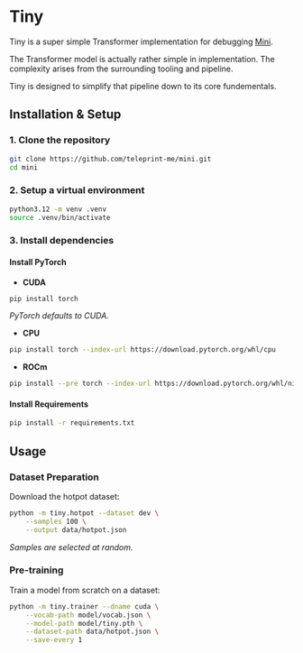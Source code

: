 # Tiny

Tiny is a super simple Transformer implementation for debugging
[Mini](https://github.com/teleprint-me/mini.git).

The Transformer model is actually rather simple in implementation. The
complexity arises from the surrounding tooling and pipeline.

Tiny is designed to simplify that pipeline down to its core fundementals.

## **Installation & Setup**

### **1. Clone the repository**

```sh
git clone https://github.com/teleprint-me/mini.git
cd mini
```

### **2. Setup a virtual environment**

```sh
python3.12 -m venv .venv
source .venv/bin/activate
```

### **3. Install dependencies**

#### **Install PyTorch**

- **CUDA**

```sh
pip install torch
```

_PyTorch defaults to CUDA._

- **CPU**

```sh
pip install torch --index-url https://download.pytorch.org/whl/cpu
```

- **ROCm**

```sh
pip install --pre torch --index-url https://download.pytorch.org/whl/nightly/rocm6.2.4
```

#### **Install Requirements**

```sh
pip install -r requirements.txt
```

## **Usage**

### **Dataset Preparation**

Download the hotpot dataset:

```sh
python -m tiny.hotpot --dataset dev \
    --samples 100 \
    --output data/hotpot.json
```

_Samples are selected at random._

### **Pre-training**

Train a model from scratch on a dataset:

```sh
python -m tiny.trainer --dname cuda \
    --vocab-path model/vocab.json \
    --model-path model/tiny.pth \
    --dataset-path data/hotpot.json \
    --save-every 1
```
